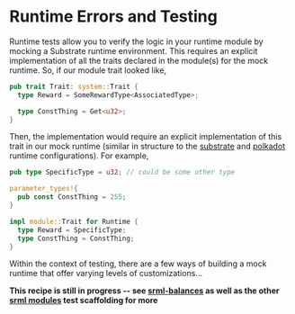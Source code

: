 # Runtime Errors and Testing

Runtime tests allow you to verify the logic in your runtime module by mocking a Substrate runtime environment. This requires an explicit implementation of all the traits declared in the module(s) for the mock runtime. So, if our module trait looked like,

```rust
pub trait Trait: system::Trait {
  type Reward = SomeRewardType<AssociatedType>;

  type ConstThing = Get<u32>;
}
```

Then, the implementation would require an explicit implementation of this trait in our mock runtime (similar in structure to the [substrate](https://github.com/paritytech/substrate/tree/master/node/runtime) and [polkadot](https://github.com/paritytech/polkadot/blob/master/runtime/src/lib.rs) runtime configurations). For example,

```rust
pub type SpecificType = u32; // could be some other type

parameter_types!{
  pub const ConstThing = 255;
}

impl module::Trait for Runtime {
  type Reward = SpecificType;
  type ConstThing = ConstThing;
}
```

Within the context of testing, there are a few ways of building a mock runtime that offer varying levels of customizations...

**This recipe is still in progress -- see [srml-balances](https://github.com/paritytech/substrate/tree/master/srml/balances/src) as well as the other [srml modules](https://github.com/paritytech/substrate/tree/master/srml) test scaffolding for more**

<!-- ## in-progress scaffolding

What are runtime errors?

Panic vs Error Handling

Reminder: never panic

Reminder: verify first, write last

Custom Error Messages: [`decl_error`](https://crates.parity.io/srml_support/macro.decl_error.html) -->